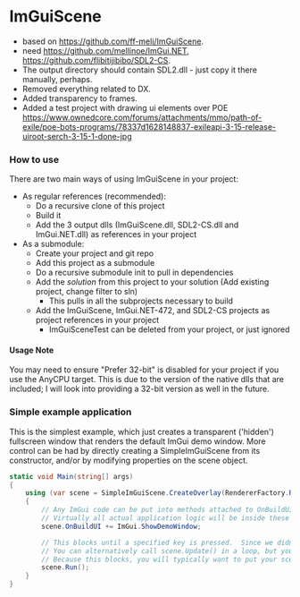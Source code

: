 # ImGuiScene
 * based on https://github.com/ff-meli/ImGuiScene.
 * need https://github.com/mellinoe/ImGui.NET, https://github.com/flibitijibibo/SDL2-CS.
 * The output directory should contain SDL2.dll - just copy it there manually, perhaps.
 * Removed everything related to DX.
 * Added transparency to frames.
 * Added a test project with drawing ui elements over POE
 https://www.ownedcore.com/forums/attachments/mmo/path-of-exile/poe-bots-programs/78337d1628148837-exileapi-3-15-release-uiroot-serch-3-15-1-done-jpg

### How to use
There are two main ways of using ImGuiScene in your project:
* As regular references (recommended):
  * Do a recursive clone of this project
  * Build it
  * Add the 3 output dlls (ImGuiScene.dll, SDL2-CS.dll and ImGui.NET.dll) as references in your project
* As a submodule:
  * Create your project and git repo
  * Add this project as a submodule
  * Do a recursive submodule init to pull in dependencies
  * Add the _solution_ from this project to your solution (Add existing project, change filter to sln)
    * This pulls in all the subprojects necessary to build
  * Add the ImGuiScene, ImGui.NET-472, and SDL2-CS projects as project references in your project
    * ImGuiSceneTest can be deleted from your project, or just ignored

#### Usage Note
You may need to ensure "Prefer 32-bit" is disabled for your project if you use the AnyCPU target.  This is due to the version of the native dlls that are included; I will look into providing a 32-bit version as well in the future.


### Simple example application
This is the simplest example, which just creates a transparent ('hidden') fullscreen window that renders the default ImGui demo window.  More control can be had by directly creating a SimpleImGuiScene from its constructor, and/or by modifying properties on the scene object.
```csharp
static void Main(string[] args)
{
    using (var scene = SimpleImGuiScene.CreateOverlay(RendererFactory.RendererBackend.DirectX11))
    {
        // Any ImGui code can be put into methods attached to OnBuildUI and will work as expected
        // Virtually all actual application logic will be inside these handlers
        scene.OnBuildUI += ImGui.ShowDemoWindow;

        // This blocks until a specified key is pressed.  Since we didn't override it in CreateOverlay(), it defaults to escape.
        // You can alternatively call scene.Update() in a loop, but you are then responsible for checking quit conditions.
        // Because this blocks, you will typically want to put your scene in a thread if you are using an injected application.
        scene.Run();
    }
}
```
